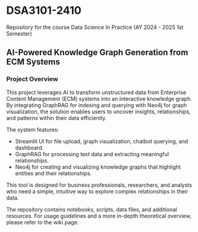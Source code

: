 # DSA3101-2410
Repository for the course Data Science In Practice (AY 2024 - 2025 1st Semester)

## AI-Powered Knowledge Graph Generation from ECM Systems

### Project Overview
This project leverages AI to transform unstructured data from Enterprise Content Management (ECM) systems into an interactive knowledge graph. By integrating GraphRAG for indexing and querying with Neo4j for graph visualization, the solution enables users to uncover insights, relationships, and patterns within their data efficiently.

The system features:

- Streamlit UI for file upload, graph visualization, chatbot querying, and dashboard.
- GraphRAG for processing text data and extracting meaningful relationships.
- Neo4j for creating and visualizing knowledge graphs that highlight entities and their relationships.

This tool is designed for business professionals, researchers, and analysts who need a simple, intuitive way to explore complex relationships in their data.

The repository contains notebooks, scripts, data files, and additional resources. For usage guidelines and a more in-depth theoretical overview, please refer to the wiki page.
